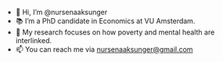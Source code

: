 - 👋 Hi, I’m @nursenaaksunger
- :books:  I’m a PhD candidate in Economics at VU Amsterdam. 
- 👀 My research focuses on how poverty and mental health are interlinked. 
- 📫 You can reach me via nursenaaksunger@gmail.com

<!---
nursenaaksunger/nursenaaksunger is a ✨ special ✨ repository because its `README.md` (this file) appears on your GitHub profile.
You can click the Preview link to take a look at your changes.
--->
